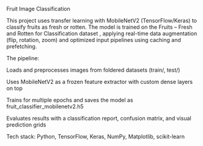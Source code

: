 Fruit Image Classification

This project uses transfer learning with MobileNetV2 (TensorFlow/Keras) to classify fruits as fresh or rotten. The model is trained on the Fruits – Fresh and Rotten for Classification dataset
, applying real-time data augmentation (flip, rotation, zoom) and optimized input pipelines using caching and prefetching.

The pipeline:

Loads and preprocesses images from foldered datasets (train/, test/)

Uses MobileNetV2 as a frozen feature extractor with custom dense layers on top

Trains for multiple epochs and saves the model as fruit_classifier_mobilenetv2.h5

Evaluates results with a classification report, confusion matrix, and visual prediction grids

Tech stack: Python, TensorFlow, Keras, NumPy, Matplotlib, scikit-learn
